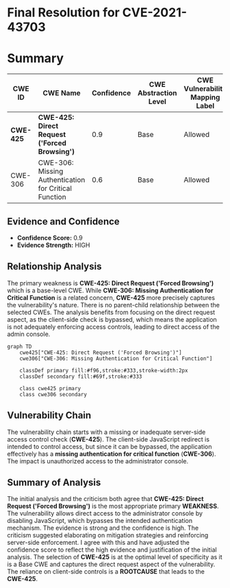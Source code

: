 # Final Resolution for CVE-2021-43703

# Summary
| CWE ID | CWE Name | Confidence | CWE Abstraction Level | CWE Vulnerability Mapping Label | CWE-Vulnerability Mapping Notes |
|---|---|---|---|---|---|
| **CWE-425** | **CWE-425: Direct Request ('Forced Browsing')** | 0.9 | Base | Allowed | Primary CWE |
| CWE-306 | CWE-306: Missing Authentication for Critical Function | 0.6 | Base | Allowed | Secondary Candidate |

## Evidence and Confidence

*   **Confidence Score:** 0.9
*   **Evidence Strength:** HIGH

## Relationship Analysis
The primary weakness is **CWE-425: Direct Request ('Forced Browsing')** which is a base-level CWE. While **CWE-306: Missing Authentication for Critical Function** is a related concern, **CWE-425** more precisely captures the vulnerability's nature. There is no parent-child relationship between the selected CWEs. The analysis benefits from focusing on the direct request aspect, as the client-side check is bypassed, which means the application is not adequately enforcing access controls, leading to direct access of the admin console.

```mermaid
graph TD
    cwe425["CWE-425: Direct Request ('Forced Browsing')"]
    cwe306["CWE-306: Missing Authentication for Critical Function"]
    
    classDef primary fill:#f96,stroke:#333,stroke-width:2px
    classDef secondary fill:#69f,stroke:#333
    
    class cwe425 primary
    class cwe306 secondary
```

## Vulnerability Chain
The vulnerability chain starts with a missing or inadequate server-side access control check (**CWE-425**). The client-side JavaScript redirect is intended to control access, but since it can be bypassed, the application effectively has a **missing authentication for critical function** (**CWE-306**). The impact is unauthorized access to the administrator console.

## Summary of Analysis
The initial analysis and the criticism both agree that **CWE-425: Direct Request ('Forced Browsing')** is the most appropriate primary **WEAKNESS**. The vulnerability allows direct access to the administrator console by disabling JavaScript, which bypasses the intended authentication mechanism. The evidence is strong and the confidence is high. The criticism suggested elaborating on mitigation strategies and reinforcing server-side enforcement. I agree with this and have adjusted the confidence score to reflect the high evidence and justification of the initial analysis. The selection of **CWE-425** is at the optimal level of specificity as it is a Base CWE and captures the direct request aspect of the vulnerability. The reliance on client-side controls is a **ROOTCAUSE** that leads to the **CWE-425**.